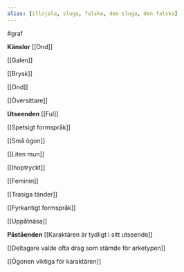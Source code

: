 ```yaml
---
alias: [illojala, sluga, falska, den sluga, den falska]
---
```

#graf 

**Känslor**
[[Ond]]

[[Galen]]

[[Brysk]]

[[Ond]]

[[Översittare]]


**Utseenden**
[[Ful]]

[[Spetsigt formspråk]]

[[Små ögon]]

[[Liten mun]]

[[Ihoptryckt]]

[[Feminin]]

[[Trasiga tänder]]

[[Fyrkantigt formspråk]]

[[Uppåtnäsa]]


**Påståenden**
[[Karaktären är tydligt i sitt utseende]]

[[Deltagare valde ofta drag som stämde för arketypen]]

[[Ögonen viktiga för karaktären]]
